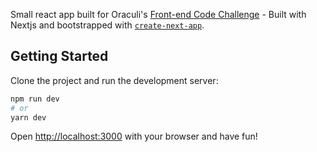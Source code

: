 Small react app built for Oraculi's [Front-end Code Challenge](https://github.com/mlabouardy/frontend-challenge) - Built with Nextjs and bootstrapped with [`create-next-app`](https://github.com/vercel/next.js/tree/canary/packages/create-next-app).

## Getting Started

Clone the project and run the development server:

```bash
npm run dev
# or
yarn dev
```

Open [http://localhost:3000](http://localhost:3000) with your browser and have fun!
